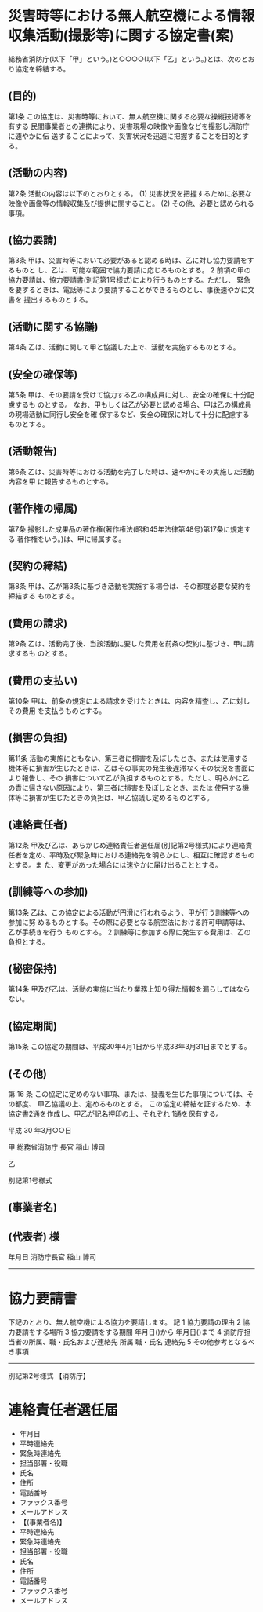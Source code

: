 # 災害時等における無人航空機による情報収集活動(撮影等)に関する協定書(案)
         
総務省消防庁(以下「甲」という。)と○○○○(以下「乙」という。)とは、次のとおり協定を締結する。

## (目的)
第1条 この協定は、災害時等において、無人航空機に関する必要な操縦技術等を有する
民間事業者との連携により、災害現場の映像や画像などを撮影し消防庁に速やかに伝 送することによって、災害状況を迅速に把握することを目的とする。

## (活動の内容)
第2条 活動の内容は以下のとおりとする。
(1) 災害状況を把握するために必要な映像や画像等の情報収集及び提供に関すること。 (2) その他、必要と認められる事項。

## (協力要請)
第3条 甲は、災害時等において必要があると認める時は、乙に対し協力要請をするものと
し、乙は、可能な範囲で協力要請に応じるものとする。
2 前項の甲の協力要請は、協力要請書(別記第1号様式)により行うものとする。ただし、
緊急を要するときは、電話等により要請することができるものとし、事後速やかに文書を 提出するものとする。

## (活動に関する協議)
第4条 乙は、活動に関して甲と協議した上で、活動を実施するものとする。

## (安全の確保等)
第5条 甲は、その要請を受けて協力する乙の構成員に対し、安全の確保に十分配慮するも
のとする。 なお、甲もしくは乙が必要と認める場合、甲は乙の構成員の現場活動に同行し安全を確
保するなど、安全の確保に対して十分に配慮するものとする。

## (活動報告)
第6条 乙は、災害時等における活動を完了した時は、速やかにその実施した活動内容を甲
に報告するものとする。

## (著作権の帰属)
第7条 撮影した成果品の著作権(著作権法(昭和45年法律第48号)第17条に規定する
著作権をいう。)は、甲に帰属する。

## (契約の締結)
第8条 甲は、乙が第3条に基づき活動を実施する場合は、その都度必要な契約を締結する
ものとする。

## (費用の請求)
第9条 乙は、活動完了後、当該活動に要した費用を前条の契約に基づき、甲に請求するも
のとする。

## (費用の支払い)
第10条 甲は、前条の規定による請求を受けたときは、内容を精査し、乙に対しその費用
を支払うものとする。

## (損害の負担)
第11条 活動の実施にともない、第三者に損害を及ぼしたとき、または使用する機体等に損害が生じたときは、乙はその事実の発生後遅滞なくその状況を書面により報告し、その 損害について乙が負担するものとする。ただし、明らかに乙の責に帰さない原因により、第三者に損害を及ぼしたとき、または 使用する機体等に損害が生じたときの負担は、甲乙協議し定めるものとする。

## (連絡責任者)
第12条 甲及び乙は、あらかじめ連絡責任者選任届(別記第2号様式)により連絡責任者を定め、平時及び緊急時における連絡先を明らかにし、相互に確認するものとする。ま た、変更があった場合には速やかに届け出ることとする。

## (訓練等への参加)
第13条 乙は、この協定による活動が円滑に行われるよう、甲が行う訓練等への参加に努
めるものとする。その際に必要となる航空法における許可申請等は、乙が手続きを行う
ものとする。
2 訓練等に参加する際に発生する費用は、乙の負担とする。

## (秘密保持)
第14条 甲及び乙は、活動の実施に当たり業務上知り得た情報を漏らしてはならない。

## (協定期間)
第15条 この協定の期間は、平成30年4月1日から平成33年3月31日までとする。

## (その他)
第 16 条 この協定に定めのない事項、または、疑義を生じた事項については、その都度、
 甲乙協議の上、定めるものとする。
この協定の締結を証するため、本協定書2通を作成し、甲乙が記名押印の上、それぞれ 1通を保有する。


平成 30 年3月○○日

甲  総務省消防庁
   長官 稲山 博司

乙

別記第1号様式

## (事業者名)

## (代表者)  様


年月日
消防庁長官 稲山 博司

---

# 協力要請書

下記のとおり、無人航空機による協力を要請します。
記
1 協力要請の理由
2 協力要請をする場所
3 協力要請をする期間
年月日()から 年月日()まで
4 消防庁担当者の所属、職・氏名および連絡先
  所属
職・氏名 連絡先
5 その他参考となるべき事項


---

別記第2号様式
【消防庁】
# 連絡責任者選任届
* 年月日
* 平時連絡先
* 緊急時連絡先
* 担当部署・役職
* 氏名
* 住所
* 電話番号
* ファックス番号
* メールアドレス
*  【(事業者名)】
* 平時連絡先
* 緊急時連絡先
* 担当部署・役職
* 氏名
* 住所
* 電話番号
* ファックス番号
* メールアドレス
 
